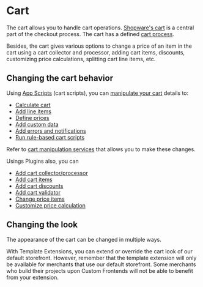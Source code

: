 # Cart

The cart allows you to handle cart operations. [Shopware's cart](https://developer.shopware.com/docs/concepts/commerce/checkout-concept/cart) is a central part of the checkout process. The cart has a defined [cart process](https://developer.shopware.com/docs/resources/guidelines/code/cart-process).

Besides, the cart gives various options to change a price of an item in the cart using a cart collector and processor, adding cart items, discounts, customizing price calculations, splitting cart line items, etc.

## Changing the cart behavior


Using [App Scripts](https://developer.shopware.com/docs/resources/references/adr/app/2021-10-21-app-scripting) (cart scripts), you can [manipulate your cart](https://developer.shopware.com/docs/guides/plugins/apps/app-scripts/cart-manipulation#overview) details to:

* [Calculate cart](https://developer.shopware.com/docs/guides/plugins/apps/app-scripts/cart-manipulation#calculating-the-cart)
* [Add line items](https://developer.shopware.com/docs/guides/plugins/apps/app-scripts/cart-manipulation#line-items)
* [Define prices](https://developer.shopware.com/docs/guides/plugins/apps/app-scripts/cart-manipulation#price-definitions)
* [Add custom data](https://developer.shopware.com/docs/guides/plugins/apps/app-scripts/cart-manipulation#add-custom-data-to-line-items)
* [Add errors and notifications](https://developer.shopware.com/docs/guides/plugins/apps/app-scripts/cart-manipulation#add-errors-and-notifications-to-the-cart)
* [Run rule-based cart scripts](https://developer.shopware.com/docs/guides/plugins/apps/app-scripts/cart-manipulation#rule-based-cart-scripts)

Refer to [cart manipulation services](https://developer.shopware.com/docs/resources/references/app-reference/script-reference/cart-manipulation-script-services-reference) that allows you to make these changes.

Usings Plugins also, you can

* [Add cart collector/processor](https://developer.shopware.com/docs/guides/plugins/plugins/checkout/cart/add-cart-processor-collector)
* [Add cart items](https://developer.shopware.com/docs/guides/plugins/plugins/checkout/cart/add-cart-items)
* [Add cart discounts](https://developer.shopware.com/docs/guides/plugins/plugins/checkout/cart/add-cart-discounts)
* [Add cart validator](https://developer.shopware.com/docs/guides/plugins/plugins/checkout/cart/add-cart-validator)
* [Change price items](https://developer.shopware.com/docs/guides/plugins/plugins/checkout/cart/change-price-of-item)
* [Customize price calculation](https://developer.shopware.com/docs/guides/plugins/plugins/checkout/cart/customize-price-calculation)

## Changing the look

The appearance of the cart can be changed in multiple ways.

With Template Extensions, you can extend or override the cart look of our default storefront. However, remember that the template extension will only be available for merchants that use our default storefront. Some merchants who build their projects upon Custom Frontends will not be able to benefit from your extension.
